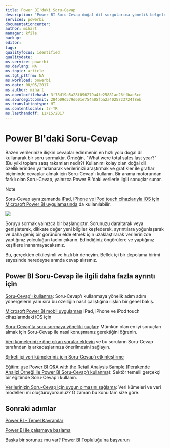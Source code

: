 ```yaml
---
title: Power BI'daki Soru-Cevap
description: "Power BI Soru-Cevap doğal dil sorgularına yönelik belgelere genel bakış konusu."
services: powerbi
documentationcenter: 
author: mihart
manager: kfile
backup: 
editor: 
tags: 
qualityfocus: identified
qualitydate: 
ms.service: powerbi
ms.devlang: NA
ms.topic: article
ms.tgt_pltfrm: NA
ms.workload: powerbi
ms.date: 08/05/2017
ms.author: mihart
ms.openlocfilehash: 3f78d19a5a28f096279a4fe25881ae26ffbae3cc
ms.sourcegitcommit: 284b09d579d601e754a05fba2a4025723724f8eb
ms.translationtype: HT
ms.contentlocale: tr-TR
ms.lasthandoff: 11/15/2017
---
```

# <a name="qa-in-power-bi"></a>Power BI'daki Soru-Cevap
Bazen verilerinize ilişkin cevaplar edinmenin en hızlı yolu doğal dil kullanarak bir soru sormaktır. Örneğin, "What were total sales last year?" (Bu yılki toplam satış rakamları nedir?)  Kullanımı kolay olan doğal dil özelliklerinden yararlanarak verilerinizi araştırmak ve grafikler ile graflar biçiminde cevaplar almak için Soru-Cevap'ı kullanın. Bir arama motorundan farklı olan Soru-Cevap, yalnızca Power BI'daki verilerle ilgili sonuçlar sunar.

> [!NOTE]
> Soru-Cevap aynı zamanda [iPad, iPhone ve iPod touch cihazlarıyla iOS için Microsoft Power BI uygulamasında](mobile-apps-ios-qna.md) da kullanılabilir.
> 
> 

![](media/service-q-and-a/pbi_qa_boxsalessqft.png)

Soruyu sormak yalnızca bir başlangıçtır.  Sorunuzu daraltarak veya genişleterek, dikkate değer yeni bilgiler keşfederek, ayrıntılara yoğunlaşarak ve daha geniş bir görünüm elde etmek için uzaklaştırarak verilerinizde yaptığınız yolculuğun tadını çıkarın. Edindiğiniz öngörülere ve yaptığınız keşiflere inanamayacaksınız.

Bu, gerçekten etkileşimli ve hızlı bir deneyim. Bellek içi bir depolama birimi sayesinde neredeyse anında cevap alırsınız.

## <a name="for-more-details-about-power-bi-qa"></a>Power BI Soru-Cevap ile ilgili daha fazla ayrıntı için
[Soru-Cevap'ı kullanma](service-how-to-q-and-a.md): Soru-Cevap'ı kullanmaya yönelik adım adım yönergelerin yanı sıra bu özelliğin nasıl çalıştığına ilişkin bir genel bakış.

[Microsoft Power BI mobil uygulaması](mobile-apps-ios-qna.md) iPad, iPhone ve iPod touch cihazlarındaki iOS için

[Soru-Cevap'ta soru sormaya yönelik ipuçları](service-q-and-a-tips.md): Mümkün olan en iyi sonuçları almak için Soru-Cevap ile nasıl konuşmanız gerektiğini öğrenin.

[Veri kümelerinize öne çıkan sorular ekleyin](service-q-and-a-create-featured-questions.md) ve bu soruların Soru-Cevap tarafından iş arkadaşlarınıza önerilmesini sağlayın.

[Şirketi içi veri kümeleriniz için Soru-Cevap'ı etkinleştirme](service-q-and-a-direct-query.md)

[Eğitim: use Power BI Q&A with the Retail Analysis Sample (Perakende Analizi Örneği ile Power BI Soru-Cevap'ı kullanma)](power-bi-visualization-introduction-to-q-and-a.md): Sektör temelli gerçekçi bir eğitimde Soru-Cevap'ı kullanın.

[Verilerinizin Soru-Cevap için uygun olmasını sağlama](service-prepare-data-for-q-and-a.md): Veri kümeleri ve veri modelleri mi oluşturuyorsunuz?  O zaman bu konu tam size göre.

## <a name="next-steps"></a>Sonraki adımlar
[Power BI - Temel Kavramlar](service-basic-concepts.md)

[Power BI ile çalışmaya başlama](service-get-started.md)

Başka bir sorunuz mu var? [Power BI Topluluğu'na başvurun](http://community.powerbi.com/)

